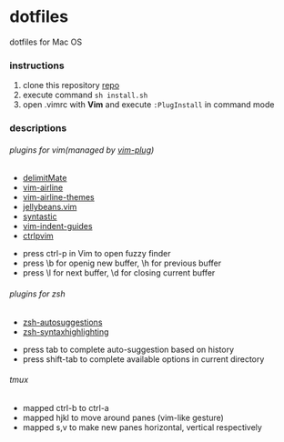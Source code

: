 # dotfiles
dotfiles for Mac OS

### instructions

1. clone this repository [repo](https://github.com/zero-DS/dotfiles)
2. execute command `sh install.sh`
3. open .vimrc with **Vim** and execute `:PlugInstall` in command mode

### descriptions

###### plugins for vim(managed by [vim-plug](https://github.com/junegunn/vim-plug))
- [delimitMate](https://github.com/raimondi/delimitmate)
- [vim-airline](https://github.com/vim-airline/vim-airline)
- [vim-airline-themes](https://github.com/vim-airline/vim-airline-themes)
- [jellybeans.vim](https://github.com/nanotech/jellybeans.vim)
- [syntastic](https://github.com/vim-syntastic/syntastic)
- [vim-indent-guides](https://github.com/valloric/vim-indent-guides)
- [ctrlpvim](https://github.com/ctrlpvim/ctrlp.vim)

* press ctrl-p in Vim to open fuzzy finder
* press \b for openig new buffer, \h for previous buffer
* press \l for next buffer, \d for closing current buffer

###### plugins for zsh
- [zsh-autosuggestions](https://github.com/zsh-users/zsh-autosuggestions)
- [zsh-syntaxhighlighting](https://github.com/zsh-users/zsh-syntax-highlighting)

* press tab to complete auto-suggestion based on history
* press shift-tab to complete available options in current directory

###### tmux
- mapped ctrl-b to ctrl-a
- mapped hjkl to move around panes (vim-like gesture)
- mapped s,v to make new panes horizontal, vertical respectively
